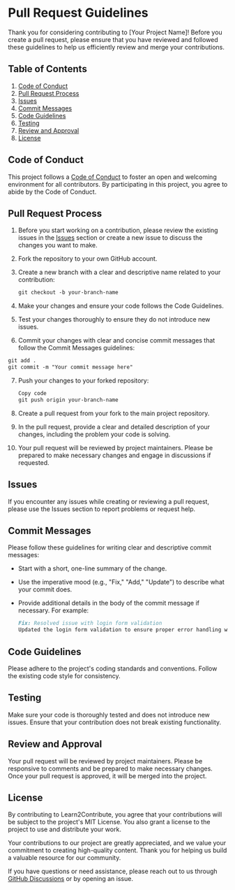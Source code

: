 # Pull Request Guidelines

Thank you for considering contributing to [Your Project Name]! Before you create a pull request, please ensure that you have reviewed and followed these guidelines to help us efficiently review and merge your contributions.

## Table of Contents

1. [Code of Conduct](#code-of-conduct)
2. [Pull Request Process](#pull-request-process)
3. [Issues](#issues)
4. [Commit Messages](#commit-messages)
5. [Code Guidelines](#code-guidelines)
6. [Testing](#testing)
7. [Review and Approval](#review-and-approval)
8. [License](#license)

## Code of Conduct

This project follows a [Code of Conduct](CODE_OF_CONDUCT.md) to foster an open and welcoming environment for all contributors. By participating in this project, you agree to abide by the Code of Conduct.

## Pull Request Process

1. Before you start working on a contribution, please review the existing issues in the [Issues](#issues) section or create a new issue to discuss the changes you want to make.

2. Fork the repository to your own GitHub account.

3. Create a new branch with a clear and descriptive name related to your contribution:

   ```markdown
   git checkout -b your-branch-name

4. Make your changes and ensure your code follows the Code Guidelines.

5. Test your changes thoroughly to ensure they do not introduce new issues.

6. Commit your changes with clear and concise commit messages that follow the Commit Messages guidelines:

  ```markdown
  git add .
  git commit -m "Your commit message here"
  ```

7. Push your changes to your forked repository:

   ```markdown
   Copy code
   git push origin your-branch-name
   ```

8. Create a pull request from your fork to the main project repository.

9. In the pull request, provide a clear and detailed description of your changes, including the problem your code is solving.

10. Your pull request will be reviewed by project maintainers. Please be prepared to make necessary changes and engage in discussions if requested.

## Issues

If you encounter any issues while creating or reviewing a pull request, please use the Issues section to report problems or request help.

## Commit Messages

Please follow these guidelines for writing clear and descriptive commit messages:

- Start with a short, one-line summary of the change.
- Use the imperative mood (e.g., "Fix," "Add," "Update") to describe what your commit does.
- Provide additional details in the body of the commit message if necessary. For example:

  ```markdown
  Fix: Resolved issue with login form validation
  Updated the login form validation to ensure proper error handling when user inputs are invalid.
  ```

## Code Guidelines

Please adhere to the project's coding standards and conventions. Follow the existing code style for consistency.

## Testing

Make sure your code is thoroughly tested and does not introduce new issues. Ensure that your contribution does not break existing functionality.

## Review and Approval

Your pull request will be reviewed by project maintainers. Please be responsive to comments and be prepared to make necessary changes. Once your pull request is approved, it will be merged into the project.

## License

By contributing to Learn2Contribute, you agree that your contributions will be subject to the project's MIT License. You also grant a license to the project to use and distribute your work.

Your contributions to our project are greatly appreciated, and we value your commitment to creating high-quality content. Thank you for helping us build a valuable resource for our community.

If you have questions or need assistance, please reach out to us through [GitHub Discussions](https://github.com/rishikeshsamant/Learn2Contribute/discussions)
 or by opening an issue.


